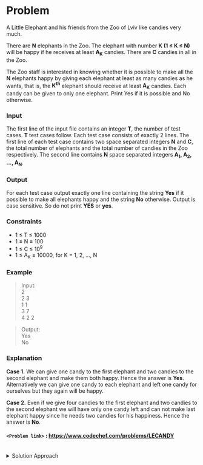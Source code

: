# Problem

A Little Elephant and his friends from the Zoo of Lviv like candies very much.

There are **N** elephants in the Zoo. The elephant with number **K (1 ≤ K ≤ N)** will be happy if he receives at least **A<sub>K</sub>** candies. There are **C** candies in all in the Zoo.

The Zoo staff is interested in knowing whether it is possible to make all the **N** elephants happy by giving each elephant at least as many candies as he wants, that is, the **K<sup>th</sup>** elephant should receive at least **A<sub>K</sub>** candies. Each candy can be given to only one elephant. Print Yes if it is possible and No otherwise.

### Input
The first line of the input file contains an integer **T**, the number of test cases. **T** test cases follow. Each test case consists of exactly 2 lines. The first line of each test case contains two space separated integers **N** and **C**, the total number of elephants and the total number of candies in the Zoo respectively. The second line contains **N** space separated integers **A<sub>1</sub>, A<sub>2</sub>, ..., A<sub>N</sub>**.

### Output
For each test case output exactly one line containing the string **Yes** if it possible to make all elephants happy and the string **No** otherwise. Output is case sensitive. So do not print **YES** or **yes**.

### Constraints
* 1 ≤ T ≤ 1000
* 1 ≤ N ≤ 100
* 1 ≤ C ≤ 10<sup>9</sup>
* 1 ≤ A<sub>K</sub> ≤ 10000, for K = 1, 2, ..., N

### Example
>Input:<br/>
2<br/>
2 3<br/>
1 1<br/>
3 7<br/>
4 2 2<br/>

>Output:<br/>
Yes<br/>
No

### Explanation
**Case 1.** We can give one candy to the first elephant and two candies to the second elephant and make them both happy. Hence the answer is **Yes**. Alternatively we can give one candy to each elephant and left one candy for ourselves but they again will be happy.

**Case 2.** Even if we give four candies to the first elephant and two candies to the second elephant we will have only one candy left and can not make last elephant happy since he needs two candies for his happiness. Hence the answer is **No**.

#### `<Problem link>` : <https://www.codechef.com/problems/LECANDY>
<br/>
<details>
  <summary>Solution Approach</summary>
  
  ######
  We just subtract the A<sub>i</sub> candies from c for all i. 
  If at last c<0 then the answer is No else the answer is Yes.
  
  ### References
  
  ><https://discuss.codechef.com/t/lecandy-editorial/275><br/>
  
</details>
